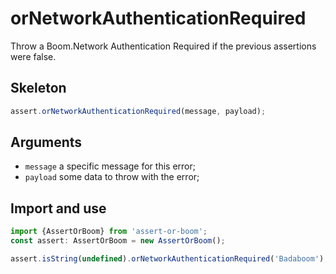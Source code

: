 # orNetworkAuthenticationRequired

Throw a Boom.Network Authentication Required if the previous assertions were false.

## Skeleton

```ts
assert.orNetworkAuthenticationRequired(message, payload);
```

## Arguments

- `message` a specific message for this error;
- `payload` some data to throw with the error;

## Import and use

```ts
import {AssertOrBoom} from 'assert-or-boom';
const assert: AssertOrBoom = new AssertOrBoom();

assert.isString(undefined).orNetworkAuthenticationRequired('Badaboom');
```
